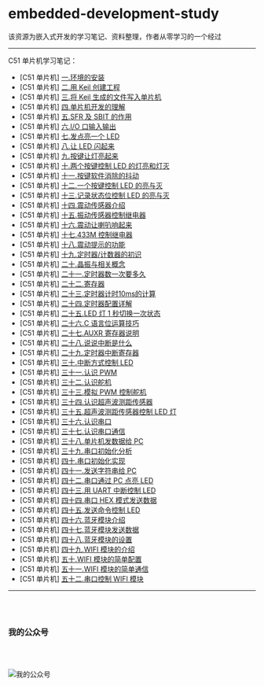 # embedded-development-study

该资源为嵌入式开发的学习笔记、资料整理，作者从零学习的一个经过

<hr/>

C51 单片机学习笔记：

- [C51 单片机] [一.环境的安装](https://mp.weixin.qq.com/s?__biz=MzI0MzA2OTc4MQ==&mid=2247485115&idx=1&sn=37706353271be5e0ea0b2f711965e38d)
- [C51 单片机] [二.用 Keil 创建工程](https://mp.weixin.qq.com/s?__biz=MzI0MzA2OTc4MQ==&mid=2247485128&idx=1&sn=bcb08fa4857a7152d8a0cd8cbb255e5e)
- [C51 单片机] [三.将 Keil 生成的文件写入单片机](https://mp.weixin.qq.com/s?__biz=MzI0MzA2OTc4MQ==&mid=2247485140&idx=1&sn=7efdcea6f8c7f68ff2e157fbe2231a8a)
- [C51 单片机] [四.单片机开发的理解](https://mp.weixin.qq.com/s?__biz=MzI0MzA2OTc4MQ==&mid=2247485176&idx=1&sn=efe6dae97f6e715396930b795740ddd2)
- [C51 单片机] [五.SFR 及 SBIT 的作用](https://mp.weixin.qq.com/s?__biz=MzI0MzA2OTc4MQ==&mid=2247485204&idx=1&sn=f76d516b3b939eab1e31ac6c262bd034)
- [C51 单片机] [六.I/O 口输入输出](https://mp.weixin.qq.com/s?__biz=MzI0MzA2OTc4MQ==&mid=2247485211&idx=1&sn=2ae26ca36de141888a60dfa062788611)
- [C51 单片机] [七.发点亮一个 LED](https://mp.weixin.qq.com/s?__biz=MzI0MzA2OTc4MQ==&mid=2247485228&idx=1&sn=2e27c10d3892bce9904d41aaa8ad1129)
- [C51 单片机] [八.让 LED 闪起来](https://mp.weixin.qq.com/s?__biz=MzI0MzA2OTc4MQ==&mid=2247485251&idx=1&sn=c504ad9e5d3e94bc97c421e0f740cb1a)
- [C51 单片机] [九.按键让灯亮起来](https://mp.weixin.qq.com/s?__biz=MzI0MzA2OTc4MQ==&mid=2247485264&idx=1&sn=2fed9b5c6e42d06c4218b2b7accefcfd)
- [C51 单片机] [十.两个按键控制 LED 的灯亮和灯灭](https://mp.weixin.qq.com/s?__biz=MzI0MzA2OTc4MQ==&mid=2247485268&idx=1&sn=183b701556bbe910263b0a200568adb4)
- [C51 单片机] [十一.按键软件消除的抖动](https://mp.weixin.qq.com/s?__biz=MzI0MzA2OTc4MQ==&mid=2247485273&idx=1&sn=66e5cf841ce9e9ffb8745eea485506b9)
- [C51 单片机] [十二.一个按键控制 LED 的亮与灭](https://mp.weixin.qq.com/s?__biz=MzI0MzA2OTc4MQ==&mid=2247485297&idx=1&sn=9ab8f9504058f9ad3bfbae4a2a432257)
- [C51 单片机] [十三.记录状态位控制 LED 的亮与灭](https://mp.weixin.qq.com/s?__biz=MzI0MzA2OTc4MQ==&mid=2247485318&idx=1&sn=4b3aece5357d28180c2fb86a024cc5dc)
- [C51 单片机] [十四.震动传感器介绍](https://mp.weixin.qq.com/s?__biz=MzI0MzA2OTc4MQ==&mid=2247485358&idx=1&sn=19cb5f131636c7fdeed741b5c43ea074)
- [C51 单片机] [十五.振动传感器控制继电器](https://mp.weixin.qq.com/s?__biz=MzI0MzA2OTc4MQ==&mid=2247485386&idx=1&sn=758ee90eb31467e60b2a835e08c8b650)
- [C51 单片机] [十六.震动让喇叭响起来](https://mp.weixin.qq.com/s?__biz=MzI0MzA2OTc4MQ==&mid=2247485390&idx=1&sn=379b96bd783af3d91ec3be3c78a0ef6d)
- [C51 单片机] [十七.433M 控制继电器](https://mp.weixin.qq.com/s?__biz=MzI0MzA2OTc4MQ==&mid=2247485409&idx=1&sn=e3ce97e688b04c59e990ad21b3be1b2e)
- [C51 单片机] [十八.震动提示的功能](https://mp.weixin.qq.com/s?__biz=MzI0MzA2OTc4MQ==&mid=2247485443&idx=1&sn=0e7382b0be2dc1339d4c7bb9cbb9c8c4)
- [C51 单片机] [十九.定时器/计数器的初识](https://mp.weixin.qq.com/s?__biz=MzI0MzA2OTc4MQ==&mid=2247485459&idx=1&sn=f8e3212b7cbfcc7db456dba77962b188)
- [C51 单片机] [二十.晶振与相关概念](https://mp.weixin.qq.com/s?__biz=MzI0MzA2OTc4MQ==&mid=2247485462&idx=1&sn=1db2878ba0e7fb58ccd5164c2c0ec219)
- [C51 单片机] [二十一.定时器数一次要多久](https://mp.weixin.qq.com/s/G2fYsumJ6tuStD22nXJ6wg)
- [C51 单片机] [二十二.寄存器](https://mp.weixin.qq.com/s/7vBsUY_ulaV_vcmMRpZiRw)
- [C51 单片机] [二十三.定时器计时10ms的计算](https://mp.weixin.qq.com/s/lJkd0XHdV7zwfz2Zjg8aEw)
- [C51 单片机] [二十四.定时器配置详解](https://mp.weixin.qq.com/s/VkdAgue45gzVnEhmGrlpPA)
- [C51 单片机] [二十五.LED 灯 1 秒切换一次状态](https://mp.weixin.qq.com/s/XLCyVFHzApoHfg7Mcvp8TQ)
- [C51 单片机] [二十六.C 语言位运算技巧](https://mp.weixin.qq.com/s/WamiNA85_4SuUndJ3U_7vQ)
- [C51 单片机] [二十七.AUXR 寄存器说明](https://mp.weixin.qq.com/s/YGyofzjFDaPMc-ZRuiuudw)
- [C51 单片机] [二十八.说说中断是什么](https://mp.weixin.qq.com/s/T2WCNIHHmQUNMM8jmURILQ)
- [C51 单片机] [二十九.定时器中断寄存器](https://mp.weixin.qq.com/s/DjTNNb0wsQYKhq583foOeQ)
- [C51 单片机] [三十.中断方式控制 LED](https://mp.weixin.qq.com/s/tcvNJmFLPWlMdEHheQrfrA)
- [C51 单片机] [三十一.认识 PWM](https://mp.weixin.qq.com/s/t5PxEsCHoiqq5TZbVhrO9Q)
- [C51 单片机] [三十二.认识舵机](https://mp.weixin.qq.com/s/f9gOmcgZY4fguIZqVZy6fg)
- [C51 单片机] [三十三.模拟 PWM 控制舵机](https://mp.weixin.qq.com/s/Zp4dMVFAeaf_JWV3cQvm0Q)
- [C51 单片机] [三十四.认识超声波测距传感器](https://mp.weixin.qq.com/s/yMMXm3XEMf0NjxOVDGhf_Q)
- [C51 单片机] [三十五.超声波测距传感器控制 LED 灯](https://mp.weixin.qq.com/s/50j2psaGJJfwFwoVtRLBig)
- [C51 单片机] [三十六.认识串口](https://mp.weixin.qq.com/s/khHjVRe_3qI44S7Xj1Lz1Q)
- [C51 单片机] [三十七.认识串口通信](https://mp.weixin.qq.com/s/U48g9SDl2XJ7YFsMMiIpDw)
- [C51 单片机] [三十八.单片机发数据给 PC](https://mp.weixin.qq.com/s/CjkzTgMS9PBqRa4rI3lcHQ)
- [C51 单片机] [三十九.串口初始化分析](https://mp.weixin.qq.com/s/0IBfgdU74EltpLHf8Knviw)
- [C51 单片机] [四十.串口初始化实现](https://mp.weixin.qq.com/s/L_32Y-kE6uq1-BhsTMq9zA)
- [C51 单片机] [四十一.发送字符串给 PC](https://mp.weixin.qq.com/s/ZYRUfSZPLWc18_IQt9Sv3A)
- [C51 单片机] [四十二.串口通过 PC 点亮 LED](https://mp.weixin.qq.com/s/FRjFlvfdsArMs4FynkGriQ)
- [C51 单片机] [四十三.用 UART 中断控制 LED](https://mp.weixin.qq.com/s/3KcY-TOlSaq7bd66JCVMOw)
- [C51 单片机] [四十四.串口 HEX 模式发送数据](https://mp.weixin.qq.com/s/Gd3-g515AwgICLRacs0JMQ)
- [C51 单片机] [四十五.发送命令控制 LED](https://mp.weixin.qq.com/s/xyckgowAqQi1BT0WlJlMlg)
- [C51 单片机] [四十六.蓝牙模块介绍](https://mp.weixin.qq.com/s/hvqPzbqxQUZ8sVv9sLo8Bw)
- [C51 单片机] [四十七.蓝牙模块发送数据](https://mp.weixin.qq.com/s/-AwD9jgt_rN--OUPhY3NOg)
- [C51 单片机] [四十八.蓝牙模块的设置](https://mp.weixin.qq.com/s/z5eDB6u9KxL7-RlXmr-2Hw)
- [C51 单片机] [四十九.WIFI 模块的介绍](https://mp.weixin.qq.com/s/Ta-mp0252kZ1yWi9uN1hCw)
- [C51 单片机] [五十.WIFI 模块的简单配置](https://mp.weixin.qq.com/s/cn2YtuksLm4xbjXhpdnx6Q)
- [C51 单片机] [五十一.WIFI 模块的简单通信](https://mp.weixin.qq.com/s/OX9Xdp5RSH9XZEc0OAHbWw)
- [C51 单片机] [五十二.串口控制 WIFI 模块](https://mp.weixin.qq.com/s/lzk2Dd6NTq1CETh-nMVTrQ)


<hr>
<br>
<br>

### 我的公众号

<br>
<br>

![我的公众号](wechat.png "我的公众号")
